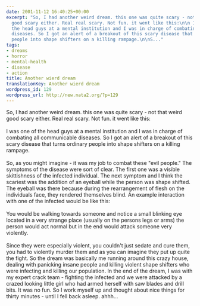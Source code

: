 ```yaml
---
date: 2001-11-12 16:40:25+00:00
excerpt: "So, I had another weird dream. this one was quite scary - not that weird
  good scary either. Real real scary. Not fun. it went like this:\n\n I was one of
  the head guys at a mental institution and I was in charge of combating all communicable
  diseases. So I got an alert of a breakout of this scary disease that turns ordinary
  people into shape shifters on a killing rampage.\n\nS..."
tags:
- dreams
- horror
- mental-health
- disease
- action
title: Another wierd dream
translationKey: Another wierd dream
wordpress_id: 129
wordpress_url: http://new.nata2.org/?p=129
---
```


So, I had another weird dream. this one was quite scary - not that weird good scary either. Real real scary. Not fun. it went like this:
<br/><br/>
 I was one of the head guys at a mental institution and I was in charge of combating all communicable diseases. So I got an alert of a breakout of this scary disease that turns ordinary people into shape shifters on a killing rampage.
<br/><br/>
So, as you might imagine - it was my job to combat these "evil people." The symptoms of the disease were sort of clear. The first one was a visible skittishness of the infected individual. The next symptom and I think the scariest was the addition of an eyeball while the person was shape shifted. The eyeball was there because during the rearrangement of flesh on the individuals face, they rendered themselves blind. An example interaction with one of the infected would be like this:
<br/><br/>
You would be walking towards someone and notice a small blinking eye located in a very strange place (usually on the persons legs or arms) the person would act normal but in the end would attack someone very violently. 
<br/><br/>
Since they were especially violent, you couldn't just sedate and cure them, you had to violently murder them and as you can imagine they put up quite the fight. So the dream was basically me running around this crazy house, dealing with panicking insane people and killing violent shape shifters who were infecting and killing our population. In the end of the dream, I was with my expert crack team - fighting the infected and we were attacked by a crazed looking little girl who had armed herself with saw blades and drill bits. It was no fun. So I work myself up and thought about nice things for thirty minutes - until I fell back asleep. ahhh...